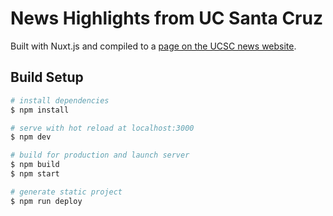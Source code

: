 # News Highlights from UC Santa Cruz

Built with Nuxt.js and compiled to a [page on the UCSC news website](https://news.ucsc.edu/2021/12/year-in-review/).

## Build Setup

```bash
# install dependencies
$ npm install

# serve with hot reload at localhost:3000
$ npm dev

# build for production and launch server
$ npm build
$ npm start

# generate static project
$ npm run deploy
```
